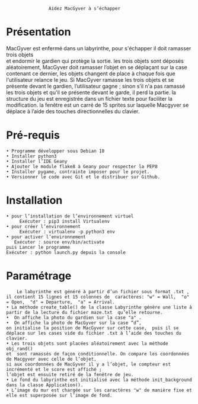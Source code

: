                 
					Aidez MacGyver à s’échapper
				
# Présentation
MacGyver est enfermé dans un labyrinthe, pour s'échapper il doit ramasser trois objets   
et endormir le gardien qui protège la sortie.
les trois objets sont déposés aléatoirement, MacGyver doit ramasser l’objet en se déplaçant sur la case contenant ce dernier, les objets changent de place à chaque fois que l'utilisateur relance le jeu.
Si MacGyver ramasse les trois objets et se présente devant le gardien, l’utilisateur gagne ; sinon s’il n'a pas ramassé les trois objets et qu'il se présente devant le garde, il perd la partie.
la structure  du jeu est enregistrée dans un fichier texte  pour faciliter la modification.
la fenêtre est un carré de 15 sprites sur laquelle Macgyver se déplace à l’aide des touches directionnelles du clavier.

# Pré-requis
    • Programme développer sous Debian 10 
    • Installer python3
    • Installer l’IDE Geany 
    • Ajouter le module flake8 à Geany pour respecter la PEP8 
    • Installer pygame, contrainte imposer pour le projet.
    • Versionner le code avec Git et le distribuer sur Github.

# Installation
    • pour l’installation de l’environnement virtuel 
		 Exécuter : pip3 install Virtualenv
    • pour créer l’environnement 
		 Exécuter : virtualenv -p python3 env
    • pour activer l’environnement  
	   Exécuter : source env/bin/activate
    puis Lancer le programme
    Exécuter : python launch.py depuis la console

# Paramétrage

        Le labyrinthe est généré à partir d’un fichier sous format .txt , il contient 15 lignes et 15 colonnes de  caractères: "w" = Wall,  "o" = Open,  "d" = Departure,  "a" = Arrival.
    • La méthode create_table() de la classe Labyrinthe génère une liste à partir de la lecture du fichier maze.txt  qu’elle retourne.
    •  On affiche la photo du gardien sur la case "a" .
    •  On affiche la photo de MacGyver sur la case “d”, 
    on initialise la position de MacGyver sur cette case,  puis il se déplace sur les cases vide du fichier .txt à l’aide des touches du clavier. 
    • Les trois objets sont placées aléatoirement avec la méthode obj_rand()  
    et  sont ramassés de façon conditionnelle. On compare les coordonnées de Macgyver avec celle de l’objet, 
    si aux coordonnées de MacGyver il y a l’objet, le compteur est incrémenté et le score est affiché ;
    l’objet est ensuite retiré de la fenêtre de jeu.
    • Le fond du labyrinthe est initialisé avec la méthode init_background dans la classe Application().
    • L’image du mur est chargée sur les caractères "w" de manière fixe et elle est superposée sur l’image de fond. 

